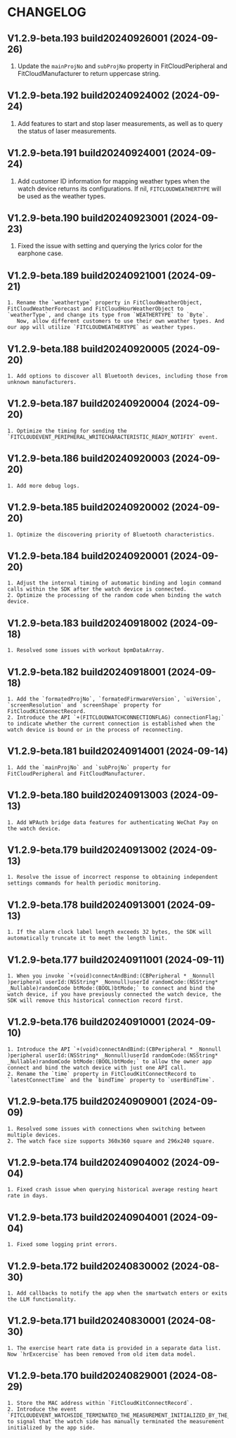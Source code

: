 # CHANGELOG

## V1.2.9-beta.193 build20240926001 (2024-09-26)
   1. Update the `mainProjNo` and `subProjNo` property in FitCloudPeripheral and FitCloudManufacturer to return uppercase string.

## V1.2.9-beta.192 build20240924002 (2024-09-24)
   1. Add features to start and stop laser measurements, as well as to query the status of laser measurements. 

## V1.2.9-beta.191 build20240924001 (2024-09-24)
   1. Add customer ID information for mapping weather types when the watch device returns its configurations. If nil, `FITCLOUDWEATHERTYPE` will be used as the weather types.

## V1.2.9-beta.190 build20240923001 (2024-09-23)
   1. Fixed the issue with setting and querying the lyrics color for the earphone case.

## V1.2.9-beta.189 build20240921001 (2024-09-21)
    1. Rename the `weathertype` property in FitCloudWeatherObject, FitCloudWeatherForecast and FitCloudHourWeatherObject to `weatherType`, and change its type from `WEATHERTYPE` to `Byte`. 
       Now, allow different customers to use their own weather types. And our app will utilize `FITCLOUDWEATHERTYPE` as weather types.

## V1.2.9-beta.188 build20240920005 (2024-09-20)
    1. Add options to discover all Bluetooth devices, including those from unknown manufacturers.

## V1.2.9-beta.187 build20240920004 (2024-09-20)
    1. Optimize the timing for sending the `FITCLOUDEVENT_PERIPHERAL_WRITECHARACTERISTIC_READY_NOTIFIY` event.
                        
## V1.2.9-beta.186 build20240920003 (2024-09-20)
    1. Add more debug logs.
    
## V1.2.9-beta.185 build20240920002 (2024-09-20)
    1. Optimize the discovering priority of Bluetooth characteristics.
    
## V1.2.9-beta.184 build20240920001 (2024-09-20)
    1. Adjust the internal timing of automatic binding and login command calls within the SDK after the watch device is connected.
    2. Optimize the processing of the random code when binding the watch device.

## V1.2.9-beta.183 build20240918002 (2024-09-18)
    1. Resolved some issues with workout bpmDataArray.
    
## V1.2.9-beta.182 build20240918001 (2024-09-18)
    1. Add the `formatedProjNo`, `formatedFirmwareVersion`, `uiVersion`, `screenResolution` and `screenShape` property for FitCloudKitConnectRecord.
    2. Introduce the API `+(FITCLOUDWATCHCONNECTIONFLAG) connectionFlag;` to indicate whether the current connection is established when the watch device is bound or in the process of reconnecting.
    
## V1.2.9-beta.181 build20240914001 (2024-09-14)
    1. Add the `mainProjNo` and `subProjNo` property for FitCloudPeripheral and FitCloudManufacturer.
    
## V1.2.9-beta.180 build20240913003 (2024-09-13)
    1. Add WPAuth bridge data features for authenticating WeChat Pay on the watch device.
    
## V1.2.9-beta.179 build20240913002 (2024-09-13)
    1. Resolve the issue of incorrect response to obtaining independent settings commands for health periodic monitoring.

## V1.2.9-beta.178 build20240913001 (2024-09-13)
    1. If the alarm clock label length exceeds 32 bytes, the SDK will automatically truncate it to meet the length limit.
    
## V1.2.9-beta.177 build20240911001 (2024-09-11)
    1. When you invoke `+(void)connectAndBind:(CBPeripheral * _Nonnull )peripheral userId:(NSString* _Nonnull)userId randomCode:(NSString* _Nullable)randomCode btMode:(BOOL)btMode;` to connect and bind the watch device, if you have previously connected the watch device, the SDK will remove this historical connection record first.

## V1.2.9-beta.176 build20240910001 (2024-09-10)
    1. Introduce the API `+(void)connectAndBind:(CBPeripheral * _Nonnull )peripheral userId:(NSString* _Nonnull)userId randomCode:(NSString* _Nullable)randomCode btMode:(BOOL)btMode;` to allow the owner app connect and bind the watch device with just one API call.
    2. Rename the `time` property in FitCloudKitConnectRecord to `latestConnectTime` and the `bindTime` property to `userBindTime`.

## V1.2.9-beta.175 build20240909001 (2024-09-09)
    1. Resolved some issues with connections when switching between multiple devices.
    2. The watch face size supports 360x360 square and 296x240 square.

## V1.2.9-beta.174 build20240904002 (2024-09-04)
    1. Fixed crash issue when querying historical average resting heart rate in days.


## V1.2.9-beta.173 build20240904001 (2024-09-04)
    1. Fixed some logging print errors.

## V1.2.9-beta.172 build20240830002 (2024-08-30)
    1. Add callbacks to notify the app when the smartwatch enters or exits the LLM functionality.

## V1.2.9-beta.171 build20240830001 (2024-08-30)
    1. The exercise heart rate data is provided in a separate data list. Now `hrExcercise` has been removed from old item data model.

## V1.2.9-beta.170 build20240829001 (2024-08-29)
    1. Store the MAC address within `FitCloudKitConnectRecord`.
    2. Introduce the event `FITCLOUDEVENT_WATCHSIDE_TERMINATED_THE_MEASUREMENT_INITIALIZED_BY_THE_APPSIDE_NOTIFY` to signal that the watch side has manually terminated the measurement initialized by the app side.
